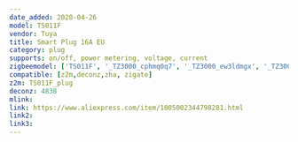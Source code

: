```yaml
---
date_added: 2020-04-26
model: TS011F
vendor: Tuya
title: Smart Plug 16A EU
category: plug
supports: on/off, power metering, voltage, current
zigbeemodel: ['TS011F', '_TZ3000_cphmq0q7', '_TZ3000_ew3ldmgx', '_TZ3000_dpo1ysak']
compatible: [z2m,deconz,zha, zigate]
z2m: TS011F_plug
deconz: 4838
mlink: 
link: https://www.aliexpress.com/item/1005002344798281.html
link2: 
link3: 
---
```

